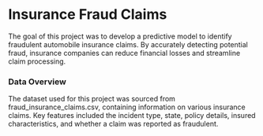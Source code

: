 # Insurance Fraud Claims 
The goal of this project was to develop a predictive model to identify fraudulent automobile insurance claims. By accurately detecting potential fraud, insurance companies can reduce financial losses and streamline claim processing.
### Data Overview
The dataset used for this project was sourced from fraud_insurance_claims.csv, containing information on various insurance claims. Key features included the incident type, state, policy details, insured characteristics, and whether a claim was reported as fraudulent.
